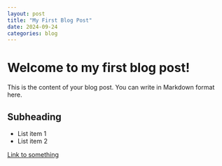 ```yaml
---
layout: post
title: "My First Blog Post"
date: 2024-09-24
categories: blog
---
```


# Welcome to my first blog post!

This is the content of your blog post. You can write in Markdown format here.

## Subheading

- List item 1
- List item 2

[Link to something](https://example.com)